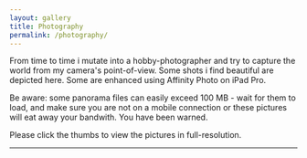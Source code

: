 ```yaml
---
layout: gallery
title: Photography
permalink: /photography/
---
```


From time to time i mutate into a hobby-photographer and try to capture the world from my camera's point-of-view. Some shots i find beautiful are depicted here. Some are enhanced using Affinity Photo on iPad Pro. 

<div class="note">
	Be aware: some panorama files can easily exceed 100 MB - wait for them to load, and make sure you are not on a mobile connection or these pictures will eat away your bandwith. You have been warned.
</div>

Please click the thumbs to view the pictures in full-resolution. 

---
